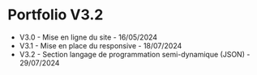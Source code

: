 # Portfolio V3.2

- V3.0 - Mise en ligne du site - 16/05/2024
- V3.1 - Mise en place du responsive - 18/07/2024
- V3.2 - Section langage de programmation semi-dynamique (JSON) - 29/07/2024
